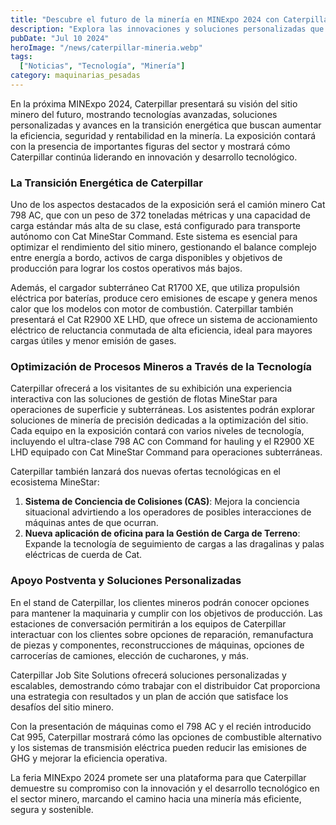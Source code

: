 ```yaml
---
title: "Descubre el futuro de la minería en MINExpo 2024 con Caterpillar"
description: "Explora las innovaciones y soluciones personalizadas que Caterpillar presentará en MINExpo 2024, diseñadas para mejorar la eficiencia, seguridad y rentabilidad en la minería."
pubDate: "Jul 10 2024"
heroImage: "/news/caterpillar-mineria.webp"
tags:
  ["Noticias", "Tecnología", "Minería"]
category: maquinarias_pesadas
---
```

En la próxima MINExpo 2024, Caterpillar presentará su visión del sitio minero del futuro, mostrando tecnologías avanzadas, soluciones personalizadas y avances en la transición energética que buscan aumentar la eficiencia, seguridad y rentabilidad en la minería. La exposición contará con la presencia de importantes figuras del sector y mostrará cómo Caterpillar continúa liderando en innovación y desarrollo tecnológico.

### La Transición Energética de Caterpillar

Uno de los aspectos destacados de la exposición será el camión minero Cat 798 AC, que con un peso de 372 toneladas métricas y una capacidad de carga estándar más alta de su clase, está configurado para transporte autónomo con Cat MineStar Command. Este sistema es esencial para optimizar el rendimiento del sitio minero, gestionando el balance complejo entre energía a bordo, activos de carga disponibles y objetivos de producción para lograr los costos operativos más bajos.

Además, el cargador subterráneo Cat R1700 XE, que utiliza propulsión eléctrica por baterías, produce cero emisiones de escape y genera menos calor que los modelos con motor de combustión. Caterpillar también presentará el Cat R2900 XE LHD, que ofrece un sistema de accionamiento eléctrico de reluctancia conmutada de alta eficiencia, ideal para mayores cargas útiles y menor emisión de gases.

### Optimización de Procesos Mineros a Través de la Tecnología

Caterpillar ofrecerá a los visitantes de su exhibición una experiencia interactiva con las soluciones de gestión de flotas MineStar para operaciones de superficie y subterráneas. Los asistentes podrán explorar soluciones de minería de precisión dedicadas a la optimización del sitio. Cada equipo en la exposición contará con varios niveles de tecnología, incluyendo el ultra-clase 798 AC con Command for hauling y el R2900 XE LHD equipado con Cat MineStar Command para operaciones subterráneas.

Caterpillar también lanzará dos nuevas ofertas tecnológicas en el ecosistema MineStar:

1. **Sistema de Conciencia de Colisiones (CAS)**: Mejora la conciencia situacional advirtiendo a los operadores de posibles interacciones de máquinas antes de que ocurran.
2. **Nueva aplicación de oficina para la Gestión de Carga de Terreno**: Expande la tecnología de seguimiento de cargas a las dragalinas y palas eléctricas de cuerda de Cat.

### Apoyo Postventa y Soluciones Personalizadas

En el stand de Caterpillar, los clientes mineros podrán conocer opciones para mantener la maquinaria y cumplir con los objetivos de producción. Las estaciones de conversación permitirán a los equipos de Caterpillar interactuar con los clientes sobre opciones de reparación, remanufactura de piezas y componentes, reconstrucciones de máquinas, opciones de carrocerías de camiones, elección de cucharones, y más.

Caterpillar Job Site Solutions ofrecerá soluciones personalizadas y escalables, demostrando cómo trabajar con el distribuidor Cat proporciona una estrategia con resultados y un plan de acción que satisface los desafíos del sitio minero.

Con la presentación de máquinas como el 798 AC y el recién introducido Cat 995, Caterpillar mostrará cómo las opciones de combustible alternativo y los sistemas de transmisión eléctrica pueden reducir las emisiones de GHG y mejorar la eficiencia operativa.

La feria MINExpo 2024 promete ser una plataforma para que Caterpillar demuestre su compromiso con la innovación y el desarrollo tecnológico en el sector minero, marcando el camino hacia una minería más eficiente, segura y sostenible.